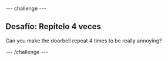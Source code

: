 \--- challenge \---

## Desafío: Repítelo 4 veces

Can you make the doorbell repeat 4 times to be really annoying?

\--- /challenge \---